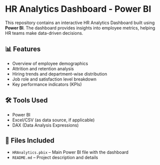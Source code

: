 # HR Analytics Dashboard - Power BI

This repository contains an interactive HR Analytics Dashboard built using **Power BI**. The dashboard provides insights into employee metrics, helping HR teams make data-driven decisions.

## 📊 Features

- Overview of employee demographics
- Attrition and retention analysis
- Hiring trends and department-wise distribution
- Job role and satisfaction level breakdown
- Key performance indicators (KPIs)

## 🛠 Tools Used

- Power BI
- Excel/CSV (as data source, if applicable)
- DAX (Data Analysis Expressions)

## 📁 Files Included

- `HRAnalytics.pbix` – Main Power BI file with the dashboard
- `README.md` – Project description and details

